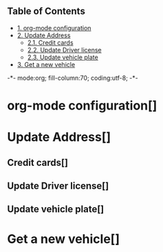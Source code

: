 <div id="table-of-contents">
<h2>Table of Contents</h2>
<div id="text-table-of-contents">
<ul>
<li><a href="#sec-1">1. org-mode configuration</a></li>
<li><a href="#sec-2">2. Update Address</a>
<ul>
<li><a href="#sec-2-1">2.1. Credit cards</a></li>
<li><a href="#sec-2-2">2.2. Update Driver license</a></li>
<li><a href="#sec-2-3">2.3. Update vehicle plate</a></li>
</ul>
</li>
<li><a href="#sec-3">3. Get a new vehicle</a></li>
</ul>
</div>
</div>

-\*- mode:org; fill-column:70; coding:utf-8; -\*-  

# org-mode configuration<a id="sec-1" name="sec-1">[]</a>

# Update Address<a id="sec-2" name="sec-2">[]</a>

## Credit cards<a id="sec-2-1" name="sec-2-1">[]</a>

## Update Driver license<a id="sec-2-2" name="sec-2-2">[]</a>

## Update vehicle plate<a id="sec-2-3" name="sec-2-3">[]</a>

# Get a new vehicle<a id="sec-3" name="sec-3">[]</a>